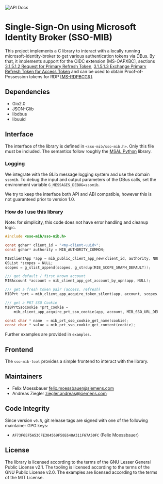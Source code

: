 ![API Docs](https://img.shields.io/badge/API-documented-blue?link=https%3A%2F%2Fsiemens.github.io%2Fsso-mib%2F)

# Single-Sign-On using Microsoft Identity Broker (SSO-MIB)

This project implements a C library to interact with a locally running microsoft-identity-broker to get various authentication tokens via DBus.
By that, it implements support for the OIDC extension [MS-OAPXBC], sections [3.1.5.1.2 Request for Primary Refresh Token](https://learn.microsoft.com/en-us/openspecs/windows_protocols/ms-oapxbc/d32d5cd0-05d4-4ec2-8bcc-ac29ce711c23), [3.1.5.1.3 Exchange Primary Refresh Token for Access Token](https://learn.microsoft.com/en-us/openspecs/windows_protocols/ms-oapxbc/06e2bf0d-8cea-4b11-ad78-d212330ebda9)
and can be used to obtain Proof-of-Possession tokens for RDP [[MS-RDPBCGR](https://learn.microsoft.com/en-us/openspecs/windows_protocols/ms-rdpbcgr/e967ebeb-9e9f-443e-857a-5208802943c2)].

## Dependencies

- Gio2.0
- JSON-Glib
- libdbus
- libuuid

## Interface

The interface of the library is defined in `<sso-mib/sso-mib.h>`. Only this file must be included.
The semantics follow roughly the [MSAL Python](https://msal-python.readthedocs.io/en/latest/) library.

### Logging

We integrate with the GLib message logging system and use the domain `ssomib`.
To debug the input and output parameters of the DBus calls, set the environment variable `G_MESSAGES_DEBUG=ssomib`.

We try to keep the interface both API and ABI compatible, however this is not guaranteed prior to version 1.0.

### How do I use this library

Note: for simplicity, this code does not have error handling and cleanup logic.

```c
#include <sso-mib/sso-mib.h>

const gchar* client_id = "<my-client-uuid>";
const gchar* authority = MIB_AUTHORITY_COMMON;

MIBClientApp *app = mib_public_client_app_new(client_id, authority, NULL, NULL);
GSList *scopes = NULL;
scopes = g_slist_append(scopes, g_strdup(MIB_SCOPE_GRAPH_DEFAULT));

/// get default / first known account
MIBAccount *account = mib_client_app_get_account_by_upn(app, NULL);

/// get a fresh token pair (access, refresh)
MIBPrt *prt = mib_client_app_acquire_token_silent(app, account, scopes, NULL, NULL, NULL);

/// get a PRT SSO Cookie
MIBPrtSsoCookie *prt_cookie =
    mib_client_app_acquire_prt_sso_cookie(app, account, MIB_SSO_URL_DEFAULT, scopes);

const char * name  = mib_prt_sso_cookie_get_name(cookie);
const char * value = mib_prt_sso_cookie_get_content(cookie);
```

Further examples are provided in `examples`.

## Frontend

The `sso-mib-tool` provides a simple frontend to interact with the library.

## Maintainers

- Felix Moessbauer <felix.moessbauer@siemens.com>
- Andreas Ziegler <ziegler.andreas@siemens.com>

## Code Integrity

Since version `v0.5`, git release tags are signed with one of the following maintainer GPG keys:

- `AF73F6EF5A53CFE304569F50E648A311F67A50FC` (Felix Moessbauer)

## License

The library is licensed according to the terms of the GNU Lesser General Public License v2.1.
The tooling is licensed according to the terms of the GNU Public License v2.0.
The examples are licensed according to the terms of the MIT License.
